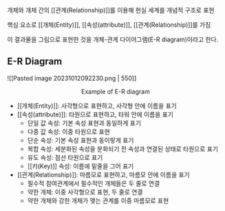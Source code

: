 
개체와 개체 간의 [[관계(Relationship)]]를 이용해 현실 세계를 개념적 구조로 표현

핵심 요소로 [[개체(Entity)]], [[속성(attribute)]], [[관계(Relationship)]]를 가짐

이 결과물을 그림으로 표현한 것을 개체-관계 다이어그램(E-R diagram)이라고 한다.

## **E-R Diagram**
![[Pasted image 20231012092230.png | 550]]
<div align="center">
	Example of E-R diagram
</div>

+ [[개체(Entity)]]: 사각형으로 표현하고, 사각형 안에 이름을 표기
+ [[속성(attribute)]]: 타원으로 표현하고, 타워 안에 이름을 표기
	+ 단일 값 속성: 기본 속성 표현과 동일하게 표기
	+ 다중 값 속성: 이중 타원으로 표현
	+ 단순 속성: 기본 속성 표현과 동이랗게 표기
	+ 복합 속성: 세분화된 속성을 분화되기 전 속성과 연결된 상태로 타원으로 표기
	+ 유도 속성: 점선 타원으로 표기
	+ [[키(Key)]] 속성: 이름에 밑줄을 그어 표기
+ [[관계(Relationship)]]: 마름모로 표현하고, 마름모 안에 이름을 표기
	+ 필수적 참여관계에서 필수적인 개체들은 두 줄로 연결
	+ 약한 개체: 이중 사각형으로 표현, 두 줄로 연결
	+ 약한 개체와 강한 개체가 맺는 관계를 이중 마름모로 표현